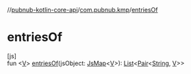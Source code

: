 //[pubnub-kotlin-core-api](../../index.md)/[com.pubnub.kmp](index.md)/[entriesOf](entries-of.md)

# entriesOf

[js]\
fun &lt;[V](entries-of.md)&gt; [entriesOf](entries-of.md)(jsObject: [JsMap](-js-map/index.md)&lt;[V](entries-of.md)&gt;): [List](https://kotlinlang.org/api/latest/jvm/stdlib/kotlin.collections/-list/index.html)&lt;[Pair](https://kotlinlang.org/api/latest/jvm/stdlib/kotlin/-pair/index.html)&lt;[String](https://kotlinlang.org/api/latest/jvm/stdlib/kotlin/-string/index.html), [V](entries-of.md)&gt;&gt;
